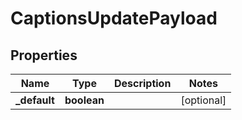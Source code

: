 
# CaptionsUpdatePayload

## Properties

Name | Type | Description | Notes
------------ | ------------- | ------------- | -------------
**_default** | **boolean** |  |  [optional]


